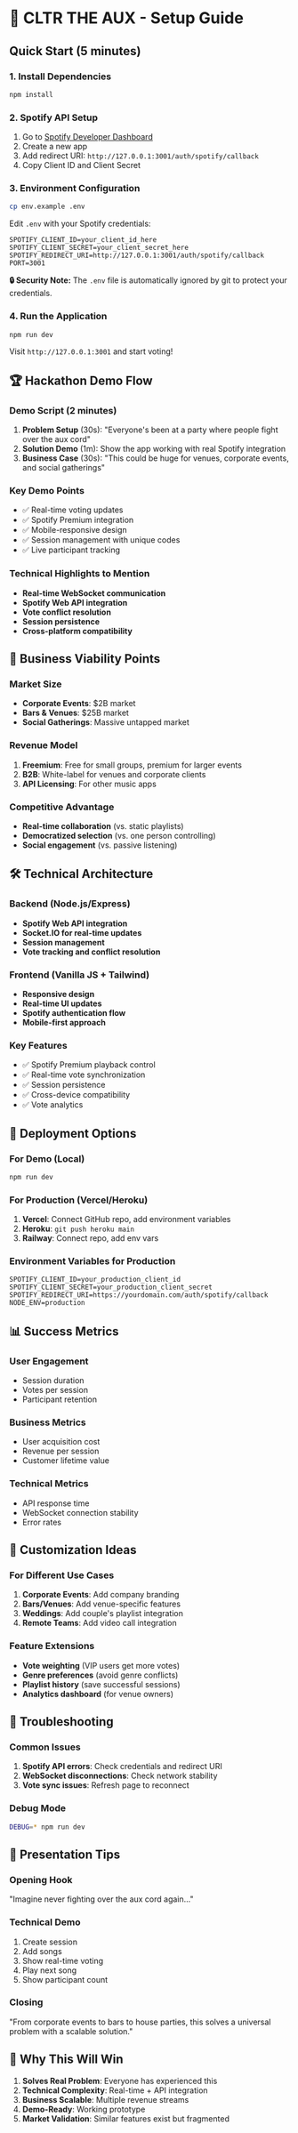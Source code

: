 # 🚀 CLTR THE AUX - Setup Guide

## Quick Start (5 minutes)

### 1. Install Dependencies
```bash
npm install
```

### 2. Spotify API Setup
1. Go to [Spotify Developer Dashboard](https://developer.spotify.com/dashboard)
2. Create a new app
3. Add redirect URI: `http://127.0.0.1:3001/auth/spotify/callback`
4. Copy Client ID and Client Secret

### 3. Environment Configuration
```bash
cp env.example .env
```
Edit `.env` with your Spotify credentials:
```
SPOTIFY_CLIENT_ID=your_client_id_here
SPOTIFY_CLIENT_SECRET=your_client_secret_here
SPOTIFY_REDIRECT_URI=http://127.0.0.1:3001/auth/spotify/callback
PORT=3001
```

**🔒 Security Note:** The `.env` file is automatically ignored by git to protect your credentials.

### 4. Run the Application
```bash
npm run dev
```

Visit `http://127.0.0.1:3001` and start voting!

## 🏆 Hackathon Demo Flow

### Demo Script (2 minutes)
1. **Problem Setup** (30s): "Everyone's been at a party where people fight over the aux cord"
2. **Solution Demo** (1m): Show the app working with real Spotify integration
3. **Business Case** (30s): "This could be huge for venues, corporate events, and social gatherings"

### Key Demo Points
- ✅ Real-time voting updates
- ✅ Spotify Premium integration
- ✅ Mobile-responsive design
- ✅ Session management with unique codes
- ✅ Live participant tracking

### Technical Highlights to Mention
- **Real-time WebSocket communication**
- **Spotify Web API integration**
- **Vote conflict resolution**
- **Session persistence**
- **Cross-platform compatibility**

## 🎯 Business Viability Points

### Market Size
- **Corporate Events**: $2B market
- **Bars & Venues**: $25B market
- **Social Gatherings**: Massive untapped market

### Revenue Model
1. **Freemium**: Free for small groups, premium for larger events
2. **B2B**: White-label for venues and corporate clients
3. **API Licensing**: For other music apps

### Competitive Advantage
- **Real-time collaboration** (vs. static playlists)
- **Democratized selection** (vs. one person controlling)
- **Social engagement** (vs. passive listening)

## 🛠 Technical Architecture

### Backend (Node.js/Express)
- **Spotify Web API integration**
- **Socket.IO for real-time updates**
- **Session management**
- **Vote tracking and conflict resolution**

### Frontend (Vanilla JS + Tailwind)
- **Responsive design**
- **Real-time UI updates**
- **Spotify authentication flow**
- **Mobile-first approach**

### Key Features
- ✅ Spotify Premium playback control
- ✅ Real-time vote synchronization
- ✅ Session persistence
- ✅ Cross-device compatibility
- ✅ Vote analytics

## 🚀 Deployment Options

### For Demo (Local)
```bash
npm run dev
```

### For Production (Vercel/Heroku)
1. **Vercel**: Connect GitHub repo, add environment variables
2. **Heroku**: `git push heroku main`
3. **Railway**: Connect repo, add env vars

### Environment Variables for Production
```
SPOTIFY_CLIENT_ID=your_production_client_id
SPOTIFY_CLIENT_SECRET=your_production_client_secret
SPOTIFY_REDIRECT_URI=https://yourdomain.com/auth/spotify/callback
NODE_ENV=production
```

## 📊 Success Metrics

### User Engagement
- Session duration
- Votes per session
- Participant retention

### Business Metrics
- User acquisition cost
- Revenue per session
- Customer lifetime value

### Technical Metrics
- API response time
- WebSocket connection stability
- Error rates

## 🎨 Customization Ideas

### For Different Use Cases
1. **Corporate Events**: Add company branding
2. **Bars/Venues**: Add venue-specific features
3. **Weddings**: Add couple's playlist integration
4. **Remote Teams**: Add video call integration

### Feature Extensions
- **Vote weighting** (VIP users get more votes)
- **Genre preferences** (avoid genre conflicts)
- **Playlist history** (save successful sessions)
- **Analytics dashboard** (for venue owners)

## 🔧 Troubleshooting

### Common Issues
1. **Spotify API errors**: Check credentials and redirect URI
2. **WebSocket disconnections**: Check network stability
3. **Vote sync issues**: Refresh page to reconnect

### Debug Mode
```bash
DEBUG=* npm run dev
```

## 📝 Presentation Tips

### Opening Hook
"Imagine never fighting over the aux cord again..."

### Technical Demo
1. Create session
2. Add songs
3. Show real-time voting
4. Play next song
5. Show participant count

### Closing
"From corporate events to bars to house parties, this solves a universal problem with a scalable solution."

## 🏅 Why This Will Win

1. **Solves Real Problem**: Everyone has experienced this
2. **Technical Complexity**: Real-time + API integration
3. **Business Scalable**: Multiple revenue streams
4. **Demo-Ready**: Working prototype
5. **Market Validation**: Similar features exist but fragmented 